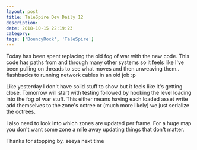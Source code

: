 ```yaml
---
layout: post
title: TaleSpire Dev Daily 12
description:
date: 2018-10-15 22:19:23
category:
tags: ['BouncyRock', 'TaleSpire']
---
```


Today has been spent replacing the old fog of war with the new code. This code has paths from and through many other systems so it feels like I've been pulling on threads to see what moves and then unweaving them.. flashbacks to running network cables in an old job :p

Like yesterday I don't have solid stuff to show but it feels like it's getting close. Tomorrow will start with testing followed by hooking the level loading into the fog of war stuff. This either means having each loaded asset write add themselves to the zone's octree or (much more likely) we just serialize the octrees.

I also need to look into which zones are updated per frame. For a huge map you don't want some zone a mile away updating things that don't matter.

Thanks for stopping by, seeya next time
